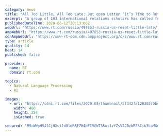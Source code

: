 ```yaml
---
category: news
title: "All Too Little, All Too Late: But open Letter ‘It’s Time to Rethink Our Russia Policy’ does open gates to free speech about Russia"
excerpt: "A group of 103 international relations scholars has called for change in America’s Russia course in an Open Letter stating the bleeding obvious—‘It’s Time to Rethink Our Russia Policy.' One is tempted to respond simply,"
publishedDateTime: 2020-08-12T20:13:00Z
webUrl: "https://www.rt.com/russia/497853-russia-us-reset-little-late/"
ampWebUrl: "https://www.rt.com/russia/497853-russia-us-reset-little-late/amp/"
cdnAmpWebUrl: "https://www-rt-com.cdn.ampproject.org/c/s/www.rt.com/russia/497853-russia-us-reset-little-late/amp/"
type: article
quality: 14
heat: 14
published: false

provider:
  name: RT
  domain: rt.com

topics:
  - Natural Language Processing
  - AI

images:
  - url: "https://cdni.rt.com/files/2020.08/thumbnail/5f342fa12030270bce2278f9.jpg"
    width: 460
    height: 258
    isCached: true

secured: "M9cWWpH543CjHXut1d8loR8FZH4NFI5GWT8kus1zYZsV2C0zhEZ3Cib3LoMGnPPWBJK5kX8sklWsq8niuL1p77WYQc4os5ADTnQ6BaYDW2EJG/wNVBszT+xZL9zWUz0kuLbm0gvsw7yEZ8HDnrw/ax0Z3zm6+f/TLTUQh2tcdheNTimSv/5OzwMKp3s6/8UMDY+4XaQi0SHEcOLY5GN9j1Yc2gTjZVWxK2jZ2YxSgrqY9ekf2X6eKKqzKWOdIDKEpKwOe9W1vpN+Y5X537YE9m0L4S23EISoEiMH0z/nT/9NKMLhHptEnuVjyf9hJMsSxZWgwUdie8Os+kFCPdEl7Q==;0UtEVN56nw8GgYFmK23BLw=="
---
```


